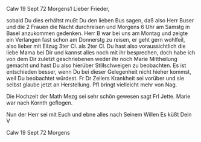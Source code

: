  Calw 19 Sept 72 Morgens1
Lieber Frieder,

sobald Du dies erhältst mußt Du den lieben Bus sagen, daß also Herr Buser und die 2 Frauen die Nacht durchreisen und Morgens 6 Uhr am Samstg in Basel anzukommen gedenken. Herr B war bei uns am Montag und zeigte ein Verlangen fast schon am Donnerstg zu reisen, er geht gern wohlfeil, also lieber mit Eilzug 3ter Cl. als 2ter Cl. Du hast also voraussichtlich die liebe Mama bei Dir und kannst alles noch mit ihr besprechen, doch habe ich von dem Dir zuletzt geschriebenen weder ihr noch Marie Mittheilung gemacht und hast Du also hierüber Stillschweigen zu beobachten. Es ist entschieden besser, wenn Du bei dieser Gelegenheit nicht hieher kommst, weil Du beobachtet würdest. 
Fr Dr Zellers Krankheit sei vorüber und sie selbst glaube jetzt an Herstellung. Pfl bringt vielleicht mehr von Nag.

Die Hochzeit der Math Mezg sei sehr schön gewesen sagt Frl Jette. Marie war nach Kornth geflogen.

Nun der Herr sei mit Euch und ebne alles nach Seinem Willen
 Es küßt Dein V

Calw 19 Sept 72 Morgens
